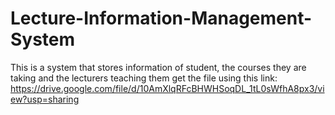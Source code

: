 # Lecture-Information-Management-System
This is a system that stores information of student, the courses they are taking and the lecturers teaching them 
get the file using this link: https://drive.google.com/file/d/10AmXlqRFcBHWHSoqDL_1tL0sWfhA8px3/view?usp=sharing 
